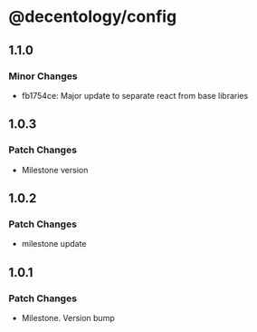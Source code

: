 # @decentology/config

## 1.1.0

### Minor Changes

-   fb1754ce: Major update to separate react from base libraries

## 1.0.3

### Patch Changes

-   Milestone version

## 1.0.2

### Patch Changes

-   milestone update

## 1.0.1

### Patch Changes

-   Milestone. Version bump
